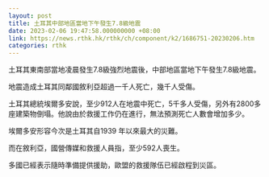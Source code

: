 ```yaml
---
layout: post
title: 土耳其中部地區當地下午發生7.8級地震
date: 2023-02-06 19:47:58.000000000 +08:00
link: https://news.rthk.hk/rthk/ch/component/k2/1686751-20230206.htm
categories: rthk
---
```


土耳其東南部當地凌晨發生7.8級強烈地震後，中部地區當地下午發生7.8級地震。

地震造成土耳其同鄰國敘利亞超過一千人死亡，幾千人受傷。

土耳其總統埃爾多安說，至少912人在地震中死亡，5千多人受傷，另外有2800多座建築物倒塌。他說由於救援工作仍在進行，無法預測死亡人數會增加多少。

埃爾多安形容今次是土耳其自1939 年以來最大的災難。

而在敘利亞，國營傳媒和救援人員指，至少592人喪生。

多國已經表示隨時準備提供援助，歐盟的救援隊伍已經啟程到災區。

